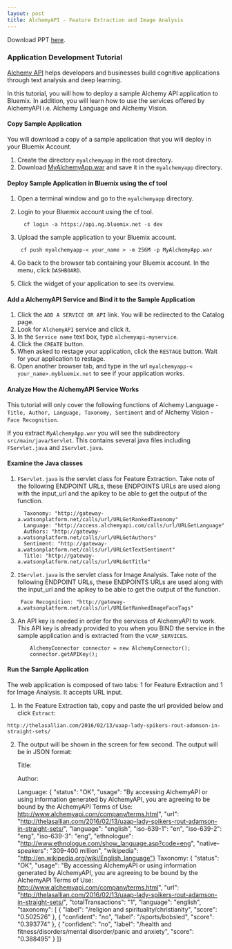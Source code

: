 ```yaml
---
layout: post
title: AlchemyAPI - Feature Extraction and Image Analysis
---
```

Download PPT [here](https://www.github.com/string-args/MyAlchemyApps).

### Application Development Tutorial

[Alchemy API](http://www.alchemyapi.com/) helps developers and businesses build cognitive applications through text analysis and deep learning.

In this tutorial, you will how to deploy a sample Alchemy API application to Bluemix. In addition, you will learn how to use the services offered by AlchemyAPI i.e. Alchemy Language and Alchemy Vision.

#### Copy Sample Application

You will download a copy of a sample application that you will deploy in your Bluemix Account.

1. Create the directory `myalchemyapp` in the root directory. 
2. Download [MyAlchemyApp.war](https://github.com/string-args/MyAlchemyApps/raw/master/build/libs/myalchemyapp.war) and save it in the `myalchemyapp` directory.

#### Deploy Sample Application in Bluemix using the cf tool

1. Open a terminal window and go to the `myalchemyapp` directory.
2. Login to your Bluemix account using the cf tool. 

		 cf login -a https://api.ng.bluemix.net -s dev  

3. Upload the sample application to your Bluemix account.

 			
		cf push myalchemyapp-< your_name > -m 256M -p MyAlchemyApp.war

4. Go back to the browser tab containing your Bluemix account. In the menu, click `DASHBOARD`.
5. Click the widget of your application to see its overview.

#### Add a AlchemyAPI Service and Bind it to the Sample Application

1. Click the `ADD A SERVICE OR API` link. You will be redirected to the Catalog page.
2. Look for `AlchemyAPI` service and click it.
3. In the `Service name` text box, type `alchemyapi-myservice`.
4. Click the `CREATE` button.
5. When asked to restage your application, click the `RESTAGE` button. Wait for your application to restage.
6. Open another browser tab, and type in the url `myalchemyapp-< your_name>.mybluemix.net` to see if your application works.

#### Analyze How the AlchemyAPI Service Works

This tutorial will only cover the following functions of Alchemy Language - `Title, Author, Language, Taxonomy, Sentiment` and of Alchemy Vision - `Face Recognition`.

If you extract `MyAlchemyApp.war` you will see the subdirectory `src/main/java/Servlet`. This contains several java files including `FServlet.java` and `IServlet.java`.

#### Examine the Java classes

1. `FServlet.java` is the servlet class for Feature Extraction. Take note of the following ENDPOINT URLs, these ENDPOINTS URLs are used along with the input_url and the apikey to be able to get the output of the function.

         
         Taxonomy: "http://gateway-a.watsonplatform.net/calls/url/URLGetRankedTaxonomy"
         Language: "http://access.alchemyapi.com/calls/url/URLGetLanguage"
         Authors: "http://gateway-a.watsonplatform.net/calls/url/URLGetAuthors"
         Sentiment: "http://gateway-a.watsonplatform.net/calls/url/URLGetTextSentiment"
         Title: "http://gateway-a.watsonplatform.net/calls/url/URLGetTitle"
         

2. `IServlet.java` is the servlet class for Image Analysis. Take note of the following ENDPOINT URLs, these ENDPOINTS URLs are used along with the input_url and the apikey to be able to get the output of the function.

		
		Face Recognition: "http://gateway-a.watsonplatform.net/calls/url/URLGetRankedImageFaceTags"		
		 
	
	   
3. An API key is needed in order for the services of AlchemyAPI to work. This API key is already provided to you when you BIND the service in the sample application and is extracted from the `VCAP_SERVICES`. 

          
           AlchemyConnector connector = new AlchemyConnector();
           connector.getAPIKey();
           

#### Run the Sample Application

The web application is composed of two tabs: 1 for Feature Extraction and 1 for Image Analysis. It accepts URL input.

1. In the Feature Extraction tab, copy and paste the url provided below and click `Extract`:

 `http://thelasallian.com/2016/02/13/uaap-lady-spikers-rout-adamson-in-straight-sets/`

2. The output will be shown in the screen for few second. The output will be in JSON format:
	
	Title:
		
	Author:
		
	Language:
		{ "status": "OK", "usage": "By accessing AlchemyAPI or using information generated by AlchemyAPI, you are agreeing to 	be bound by the AlchemyAPI Terms of Use: http://www.alchemyapi.com/company/terms.html", "url": 			"http://thelasallian.com/2016/02/13/uaap-lady-spikers-rout-adamson-in-straight-sets/", "language": "english", "iso-639-1": "en", "iso-639-2": "eng", "iso-639-3": "eng", "ethnologue": "http://www.ethnologue.com/show_language.asp?code=eng", "native-speakers": "309-400 million", "wikipedia": "http://en.wikipedia.org/wiki/English_language"}
	Taxonomy:
		{ "status": "OK", "usage": "By accessing AlchemyAPI or using information generated by AlchemyAPI, you are agreeing to be bound by the AlchemyAPI Terms of Use: http://www.alchemyapi.com/company/terms.html", "url": "http://thelasallian.com/2016/02/13/uaap-lady-spikers-rout-adamson-in-straight-sets/", "totalTransactions": "1", "language": "english", "taxonomy": [ { "label": "/religion and spirituality/christianity", "score": "0.502526" }, { "confident": "no", "label": "/sports/bobsled", "score": "0.393774" }, { "confident": "no", "label": "/health and fitness/disorders/mental disorder/panic and anxiety", "score": "0.388495" } ]}


	 
	
 
